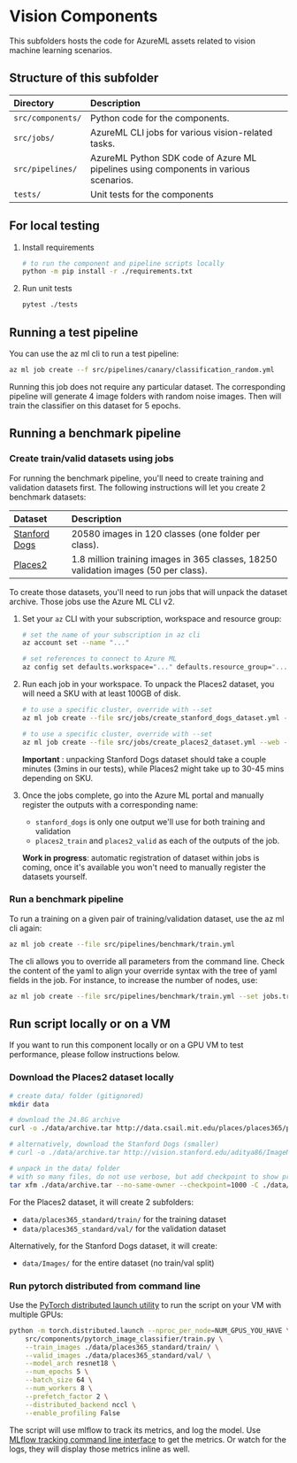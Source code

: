 # Vision Components

This subfolders hosts the code for AzureML assets related to vision machine learning scenarios.

## Structure of this subfolder

| Directory         | Description                                                                          |
|:------------------|:-------------------------------------------------------------------------------------|
| `src/components/` | Python code for the components.                                                      |
| `src/jobs/`       | AzureML CLI jobs for various vision-related tasks.                                   |
| `src/pipelines/`  | AzureML Python SDK code of Azure ML pipelines using components in various scenarios. |
| `tests/`          | Unit tests for the components                                                        |

## For local testing

1. Install requirements

    ```bash
    # to run the component and pipeline scripts locally
    python -m pip install -r ./requirements.txt
    ```

2. Run unit tests

    ```bash
    pytest ./tests
    ```

## Running a test pipeline

You can use the az ml cli to run a test pipeline:

```bash
az ml job create --f src/pipelines/canary/classification_random.yml
```

Running this job does not require any particular dataset. The corresponding pipeline will generate 4 image folders with random noise images. Then will train the classifier on this dataset for 5 epochs.


## Running a benchmark pipeline

### Create train/valid datasets using jobs

For running the benchmark pipeline, you'll need to create training and validation datasets first. The following instructions will let you create 2 benchmark datasets:

| Dataset                                                            | Description                                                                         |
|:-------------------------------------------------------------------|:------------------------------------------------------------------------------------|
| [Stanford Dogs](http://vision.stanford.edu/aditya86/ImageNetDogs/) | 20580 images in 120 classes (one folder per class).                                 |
| [Places2](http://places2.csail.mit.edu/download.html)              | 1.8 million training images in 365 classes, 18250 validation images (50 per class). |

To create those datasets, you'll need to run jobs that will unpack the dataset archive. Those jobs use the Azure ML CLI v2.

1. Set your `az` CLI with your subscription, workspace and resource group:

    ```bash
    # set the name of your subscription in az cli
    az account set --name "..."

    # set references to connect to Azure ML
    az config set defaults.workspace="..." defaults.resource_group="..."
    ```
2. Run each job in your workspace. To unpack the Places2 dataset, you will need a SKU with at least 100GB of disk.

    ```bash
    # to use a specific cluster, override with --set
    az ml job create --file src/jobs/create_stanford_dogs_dataset.yml --web

    # to use a specific cluster, override with --set
    az ml job create --file src/jobs/create_places2_dataset.yml --web --set compute="cpu-cluster-d12"
    ```

    **Important** : unpacking Stanford Dogs dataset should take a couple minutes (3mins in our tests), while Places2 might take up to 30-45 mins depending on SKU.

3. Once the jobs complete, go into the Azure ML portal and manually register the outputs with a corresponding name:
    - `stanford_dogs` is only one output we'll use for both training and validation
    - `places2_train` and `places2_valid` as each of the outputs of the job.

    **Work in progress**: automatic registration of dataset within jobs is coming, once it's available you won't need to manually register the datasets yourself.

### Run a benchmark pipeline

To run a training on a given pair of training/validation dataset, use the az ml cli again:

```bash
az ml job create --file src/pipelines/benchmark/train.yml
```

The cli allows you to override all parameters from the command line. Check the content of the yaml to align your override syntax with the tree of yaml fields in the job. For instance, to increase the number of nodes, use:

```bash
az ml job create --file src/pipelines/benchmark/train.yml --set jobs.train.resources.instance_count=2
```

## Run script locally or on a VM

If you want to run this component locally or on a GPU VM to test performance, please follow instructions below.

### Download the Places2 dataset locally

```bash
# create data/ folder (gitignored)
mkdir data

# download the 24.8G archive
curl -o ./data/archive.tar http://data.csail.mit.edu/places/places365/places365standard_easyformat.tar

# alternatively, download the Stanford Dogs (smaller)
# curl -o ./data/archive.tar http://vision.stanford.edu/aditya86/ImageNetDogs/images.tar

# unpack in the data/ folder
# with so many files, do not use verbose, but add checkpoint to show progress
tar xfm ./data/archive.tar --no-same-owner --checkpoint=1000 -C ./data/
```

For the Places2 dataset, it will create 2 subfolders:
- `data/places365_standard/train/` for the training dataset
- `data/places365_standard/val/` for the validation dataset

Alternatively, for the Stanford Dogs dataset, it will create:
- `data/Images/` for the entire dataset (no train/val split)

### Run pytorch distributed from command line

Use the [PyTorch distributed launch utility](https://pytorch.org/docs/stable/distributed.html#launch-utility) to run the script on your VM with multiple GPUs:

```bash
python -m torch.distributed.launch --nproc_per_node=NUM_GPUS_YOU_HAVE \
    src/components/pytorch_image_classifier/train.py \
    --train_images ./data/places365_standard/train/ \
    --valid_images ./data/places365_standard/val/ \
    --model_arch resnet18 \
    --num_epochs 5 \
    --batch_size 64 \
    --num_workers 8 \
    --prefetch_factor 2 \
    --distributed_backend nccl \
    --enable_profiling False
```

The script will use mlflow to track its metrics, and log the model. Use [MLflow tracking command line interface](https://mlflow.org/docs/latest/tracking.html) to get the metrics. Or watch for the logs, they will display those metrics inline as well.
